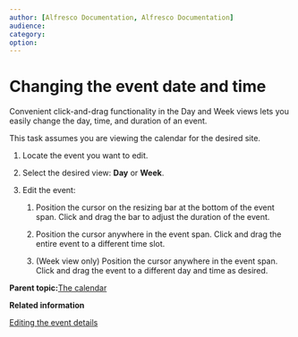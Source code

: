```yaml
---
author: [Alfresco Documentation, Alfresco Documentation]
audience: 
category: 
option: 
---
```


# Changing the event date and time

Convenient click-and-drag functionality in the Day and Week views lets you easily change the day, time, and duration of an event.

This task assumes you are viewing the calendar for the desired site.

1.  Locate the event you want to edit.

2.  Select the desired view: **Day** or **Week**.

3.  Edit the event:

    1.  Position the cursor on the resizing bar at the bottom of the event span. Click and drag the bar to adjust the duration of the event.

    2.  Position the cursor anywhere in the event span. Click and drag the entire event to a different time slot.

    3.  \(Week view only\) Position the cursor anywhere in the event span. Click and drag the event to a different day and time as desired.


**Parent topic:**[The calendar](../concepts/calendar-intro.md)

**Related information**  


[Editing the event details](calendar-event-edit.md)

